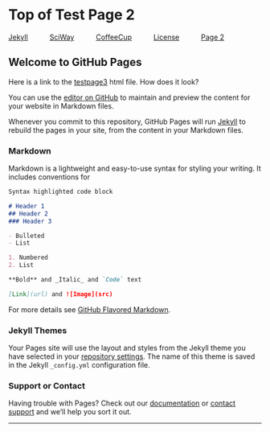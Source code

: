 # Top of Test Page 2



[Jekyll](https://jekyllrb.com/)&nbsp;&nbsp;&nbsp;&nbsp;&nbsp;                &nbsp;&nbsp;&nbsp;&nbsp;&nbsp;[SciWay](https://www.sciway.net)&nbsp;&nbsp;&nbsp;&nbsp;&nbsp;                       &nbsp;&nbsp;&nbsp;&nbsp;&nbsp;[CoffeeCup](https://www.coffeecup.com/)&nbsp;&nbsp;&nbsp;&nbsp;&nbsp;                      &nbsp;&nbsp;&nbsp;&nbsp;&nbsp;[License](../blob/master/LICENSE)&nbsp;&nbsp;&nbsp;&nbsp;&nbsp;          &nbsp;&nbsp;&nbsp;&nbsp;&nbsp;[Page 2](testpage2.md)&nbsp;&nbsp;&nbsp;&nbsp;&nbsp;

## Welcome to GitHub Pages

Here is a link to the [testpage3](testpage3.html) html file. How does it look?

You can use the [editor on GitHub](https://github.com/colanetbiz/pages-test-2/edit/master/README.md) to maintain and preview the content for your website in Markdown files.

Whenever you commit to this repository, GitHub Pages will run [Jekyll](https://jekyllrb.com/) to rebuild the pages in your site, from the content in your Markdown files.

### Markdown

Markdown is a lightweight and easy-to-use syntax for styling your writing. It includes conventions for

```markdown
Syntax highlighted code block

# Header 1
## Header 2
### Header 3

- Bulleted
- List

1. Numbered
2. List

**Bold** and _Italic_ and `Code` text

[Link](url) and ![Image](src)
```

For more details see [GitHub Flavored Markdown](https://guides.github.com/features/mastering-markdown/).

### Jekyll Themes

Your Pages site will use the layout and styles from the Jekyll theme you have selected in your [repository settings](https://github.com/colanetbiz/pages-test-2/settings). The name of this theme is saved in the Jekyll `_config.yml` configuration file.

### Support or Contact

Having trouble with Pages? Check out our [documentation](https://help.github.com/categories/github-pages-basics/) or [contact support](https://github.com/contact) and we’ll help you sort it out.

<hr />

